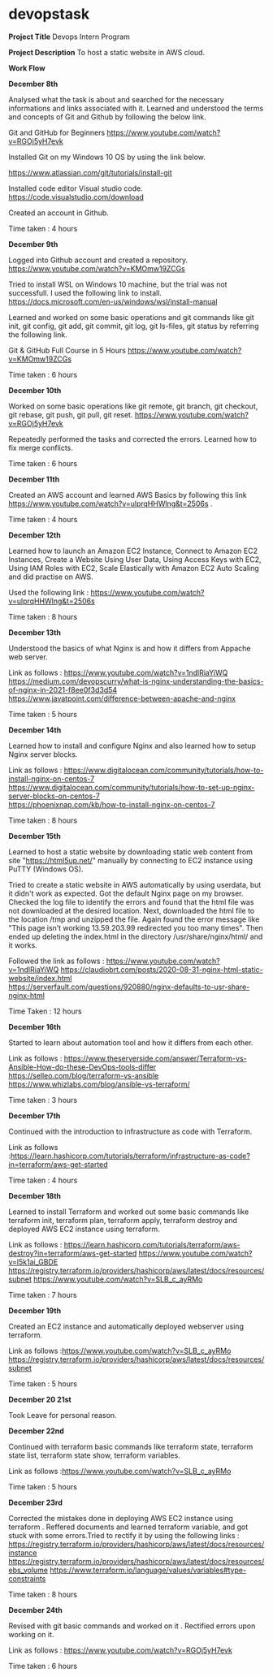# devopstask

**Project Title**
Devops Intern Program

**Project Description**
To host a static website in AWS cloud.

**Work Flow**

**December 8th**

Analysed what the task is about and searched for the necessary informations and links associated with it.
Learned and understood the terms and concepts of Git and Github by following the below link.

Git and GitHub for Beginners
https://www.youtube.com/watch?v=RGOj5yH7evk

Installed Git on my Windows 10 OS by using the link below.

https://www.atlassian.com/git/tutorials/install-git

 Installed code editor Visual studio code.
 https://code.visualstudio.com/download
 
Created an account in Github.

Time taken : 4 hours

**December 9th**

 Logged into Github account and created a repository. 
 https://www.youtube.com/watch?v=KMOmw19ZCGs

Tried to install WSL on Windows 10 machine, but the trial was not successfull.
I used the following link to install.
https://docs.microsoft.com/en-us/windows/wsl/install-manual

Learned and worked on some basic operations and git commands like git init, git config, git add, git commit, git log, git ls-files, git status by referring the following link.

Git & GitHub Full Course in 5 Hours
https://www.youtube.com/watch?v=KMOmw19ZCGs

Time taken : 6 hours

**December 10th**

Worked on some basic operations like git remote, git branch, git checkout, git rebase, git push, git pull, git reset.
https://www.youtube.com/watch?v=RGOj5yH7evk

Repeatedly performed the tasks and corrected the errors.
Learned how to fix merge conflicts.

Time taken : 6 hours

**December 11th**

Created an AWS account and learned AWS Basics by following this link https://www.youtube.com/watch?v=ulprqHHWlng&t=2506s .

Time taken : 4 hours

**December 12th**

Learned how to launch an Amazon EC2 Instance, Connect to Amazon EC2 Instances, Create a Website Using User Data, Using Access Keys with EC2, Using IAM Roles with EC2, Scale Elastically with Amazon EC2 Auto Scaling and did practise on AWS.

Used the following link : https://www.youtube.com/watch?v=ulprqHHWlng&t=2506s

Time taken : 8 hours

**December 13th**

Understood the basics of what Nginx is and how it differs from Appache web server.

Link as follows : https://www.youtube.com/watch?v=1ndlRiaYiWQ
                  https://medium.com/devopscurry/what-is-nginx-understanding-the-basics-of-nginx-in-2021-f8ee0f3d3d54                  
                  https://www.javatpoint.com/difference-between-apache-and-nginx
                  
Time taken : 5 hours

**December 14th**

Learned how to install and configure Nginx and also learned how to setup Nginx server blocks.

Link as follows : https://www.digitalocean.com/community/tutorials/how-to-install-nginx-on-centos-7
                  https://www.digitalocean.com/community/tutorials/how-to-set-up-nginx-server-blocks-on-centos-7                  
                  https://phoenixnap.com/kb/how-to-install-nginx-on-centos-7

Time taken : 8 hours

**December 15th**

Learned to host a static website by downloading static web content from site "https://html5up.net/" manually by connecting to EC2 instance using PuTTY (Windows OS).

Tried to create a static website in AWS automatically by using userdata, but it didn't work as expected. Got the default Nginx page on my browser.
Checked the log file to identify the errors and found that the html file was not downloaded at the desired location. Next, downloaded the html file to the location /tmp and unzipped the file. Again found the error message like "This page isn’t working 13.59.203.99 redirected you too many times". Then ended up deleting the index.html in the directory /usr/share/nginx/html/ and it works.


Followed the link as follows : https://www.youtube.com/watch?v=1ndlRiaYiWQ
                               https://claudiobrt.com/posts/2020-08-31-nginx-html-static-website/index.html                               
                               https://serverfault.com/questions/920880/nginx-defaults-to-usr-share-nginx-html
                               
Time Taken : 12 hours

**December 16th**

Started to learn about automation tool and how it differs from each other.

Link as follows : https://www.theserverside.com/answer/Terraform-vs-Ansible-How-do-these-DevOps-tools-differ
                  https://selleo.com/blog/terraform-vs-ansible
                  https://www.whizlabs.com/blog/ansible-vs-terraform/

Time taken : 3 hours

**December 17th**

Continued with the introduction to infrastructure as code with Terraform.

Link as follows :https://learn.hashicorp.com/tutorials/terraform/infrastructure-as-code?in=terraform/aws-get-started

Time taken : 4 hours

**December 18th**

Learned to install Terraform and worked out some basic commands like terraform init, terraform plan, terraform apply, terraform destroy and deployed AWS EC2 instance using terraform.

Link as follows : https://learn.hashicorp.com/tutorials/terraform/aws-destroy?in=terraform/aws-get-started 
                  https://www.youtube.com/watch?v=l5k1ai_GBDE 
                  https://registry.terraform.io/providers/hashicorp/aws/latest/docs/resources/subnet
                  https://www.youtube.com/watch?v=SLB_c_ayRMo

Time taken : 7 hours

**December 19th**

Created an EC2 instance and automatically deployed webserver using terraform.

Link as follows :https://www.youtube.com/watch?v=SLB_c_ayRMo https://registry.terraform.io/providers/hashicorp/aws/latest/docs/resources/subnet

Time taken : 5 hours

**December 20 21st**

Took Leave for personal reason.

**December 22nd**

Continued with terraform basic commands like terraform state, terraform state list, terraform state show, terraform variables.

Link as follows :https://www.youtube.com/watch?v=SLB_c_ayRMo

Time taken : 5 hours

**December 23rd**

Corrected the mistakes done in deploying AWS EC2 instance using terraform . Reffered documents and learned terraform variable, and got stuck with some errors.Tried to rectify it by using the following links : https://registry.terraform.io/providers/hashicorp/aws/latest/docs/resources/instance
                            https://registry.terraform.io/providers/hashicorp/aws/latest/docs/resources/ebs_volume
                            https://www.terraform.io/language/values/variables#type-constraints

 Time taken : 8 hours                           

**December 24th** 

Revised with git basic commands and worked on it . Rectified errors upon working on it.

Link as follows : https://www.youtube.com/watch?v=RGOj5yH7evk

Time taken : 6 hours





